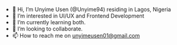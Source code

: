 - 👋 Hi, I’m Unyime Usen (@Unyime94) residing in Lagos, Nigeria
- 👀 I’m interested in UI/UX and Frontend Development
- 🌱 I’m currently learning both.
- 💞️ I’m looking to collaborate.
- 📫 How to reach me on unyimeusen01@gmail.com

<!---
Unyime94/Unyime94 is a ✨ special ✨ repository because its `README.md` (this file) appears on your GitHub profile.
You can click the Preview link to take a look at your changes.
--->

